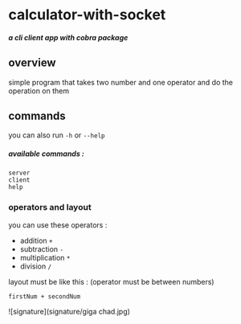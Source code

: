 # calculator-with-socket
##### a cli client app with cobra package

## overview
simple program that takes two number and one operator and do the operation on them

## commands 
you can also run `-h` or `--help`

##### available commands :
```
server
client
help  
```

### operators and layout
you can use these operators :

- addition `+`
- subtraction `-`
- multiplication `*`
- division `/`

layout must be like this : (operator must be between numbers)

`firstNum + secondNum`

![signature](signature/giga chad.jpg)
